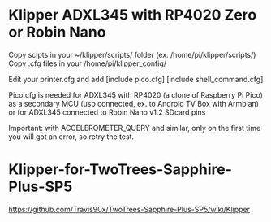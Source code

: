 # Klipper ADXL345 with RP4020 Zero or Robin Nano
Copy scipts in your ~/klipper/scripts/ folder  (ex. /home/pi/klipper/scripts/)
Copy .cfg files in your /home/pi/klipper_config/

Edit your printer.cfg and add
[include pico.cfg]
[include shell_command.cfg]

Pico.cfg is needed for ADXL345 with RP4020 (a clone of Raspberry Pi Pico)
as a secondary MCU (usb connected, ex. to Android TV Box with Armbian)
or for ADXL345 connected to Robin Nano v1.2 SDcard pins

Important: with ACCELEROMETER_QUERY and similar, only on the first time you will got an error, so retry the test.


# Klipper-for-TwoTrees-Sapphire-Plus-SP5

https://github.com/Travis90x/TwoTrees-Sapphire-Plus-SP5/wiki/Klipper
